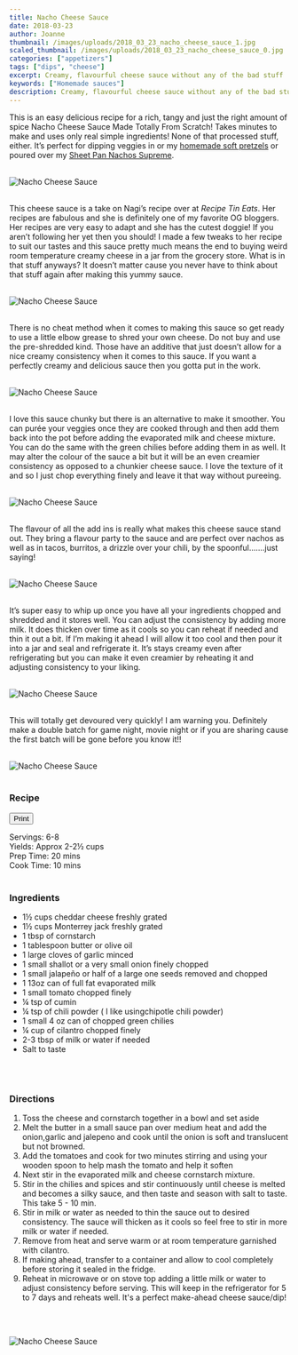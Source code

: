 ```yaml
---
title: Nacho Cheese Sauce
date: 2018-03-23
author: Joanne
thumbnail: /images/uploads/2018_03_23_nacho_cheese_sauce_1.jpg
scaled_thumbnail: /images/uploads/2018_03_23_nacho_cheese_sauce_0.jpg
categories: ["appetizers"]
tags: ["dips", "cheese"]
excerpt: Creamy, flavourful cheese sauce without any of the bad stuff
keywords: ["Homemade sauces"]
description: Creamy, flavourful cheese sauce without any of the bad stuff
---
```

<span class="blog-text">

This is an easy delicious recipe for a rich, tangy and just the right amount of spice Nacho Cheese Sauce Made Totally From Scratch! Takes minutes to make and uses only real simple ingredients! None of that processed stuff, either. It’s perfect for dipping veggies in or my [homemade soft pretzels](https://www.oliveandmango.com/homemade-soft-pretzels/) or poured over my [Sheet Pan Nachos Supreme](https://www.oliveandmango.com/sheet-pan-nachos-supreme/).
<br>
<br>

![Nacho Cheese Sauce](/images/uploads/2018_03_23_nacho_cheese_sauce_2.jpg)
<br>
<br>

This cheese sauce is a take on Nagi’s recipe over at _Recipe Tin Eats_. Her recipes are fabulous and she is definitely one of my favorite OG bloggers. Her recipes are very easy to adapt and she has the cutest doggie! If you aren’t following her yet then you should! I made a few tweaks to her recipe to suit our tastes and this sauce pretty much means the end to buying weird room temperature creamy cheese in a jar from the grocery store. What is in that stuff anyways? It doesn’t matter cause you never have to think about that stuff again after making this yummy sauce.
<br>
<br>

![Nacho Cheese Sauce](/images/uploads/2018_03_23_nacho_cheese_sauce_3.jpg)
<br>
<br>

There is no cheat method when it comes to making this sauce so get ready to use a little elbow grease to shred your own cheese. Do not buy and use the pre-shredded kind. Those have an additive that just doesn’t allow for a nice creamy consistency when it comes to this sauce. If you want a perfectly creamy and delicious sauce then you gotta put in the work.
<br>
<br>

![Nacho Cheese Sauce](/images/uploads/2018_03_23_nacho_cheese_sauce_4.jpg)
<br>
<br>

I love this sauce chunky but there is an alternative to make it smoother. You can purée your veggies once they are cooked through and then add them back into the pot before adding the evaporated milk and cheese mixture. You can do the same with the green chilies before adding them in as well. It may alter the colour of the sauce a bit but it will be an even creamier consistency as opposed to a chunkier cheese sauce. I love the texture of it and so I just chop everything finely and leave it that way without pureeing.
<br>
<br>

![Nacho Cheese Sauce](/images/uploads/2018_03_23_nacho_cheese_sauce_5.jpg)
<br>
<br>

The flavour of all the add ins is really what makes this cheese sauce stand out. They bring a flavour party to the sauce and are perfect over nachos as well as in tacos, burritos, a drizzle over your chili, by the spoonful…….just saying!
<br>
<br>

![Nacho Cheese Sauce](/images/uploads/2018_03_23_nacho_cheese_sauce_6.jpg)
<br>
<br>

It’s super easy to whip up once you have all your ingredients chopped and shredded and it stores well. You can adjust the consistency by adding more milk. It does thicken over time as it cools so you can reheat if needed and thin it out a bit. If I’m making it ahead I will allow it too cool and then pour it into a jar and seal and refrigerate it. It’s stays creamy even after refrigerating but you can make it even creamier by reheating it and adjusting consistency to your liking.
<br>
<br>

![Nacho Cheese Sauce](/images/uploads/2018_03_23_nacho_cheese_sauce_7.jpg)
<br>
<br>

This will totally get devoured very quickly! I am warning you. Definitely make a double batch for game night, movie night or if you are sharing cause the first batch will be gone before you know it!!
<br>
<br>

![Nacho Cheese Sauce](/images/uploads/2018_03_23_nacho_cheese_sauce_8.jpg)
<br>
<br>

</span>

### Recipe
<div print_button><form>
<input type="button" value="Print" class="btn__print" onClick="window.print()">
</form></div>

<div>Servings: <span itemprop="recipeYield">6-8</div>
<div>Yields: Approx 2-2&frac12; cups </div>
<div>Prep Time: <meta itemprop="prepTime" content="PT20M">20 mins</div>
<div>Cook Time: <meta itemprop="cookTime" content="PT10M">10 mins</div>
</br>

### Ingredients

* <span itemprop="recipeIngredient">1&frac12; cups cheddar cheese freshly grated</span>
* <span itemprop="recipeIngredient">1&frac12; cups Monterrey jack freshly grated</span>
* <span itemprop="recipeIngredient">1 tbsp of cornstarch</span>
* <span itemprop="recipeIngredient">1 tablespoon butter or olive oil </span>
* <span itemprop="recipeIngredient">1 large cloves of garlic minced</span>
* <span itemprop="recipeIngredient">1 small shallot or a very small onion finely chopped</span>
* <span itemprop="recipeIngredient">1 small jalapeño or half of a large one seeds removed and chopped</span>
* <span itemprop="recipeIngredient">1 13oz can of full fat evaporated milk</span>
* <span itemprop="recipeIngredient">1 small tomato chopped finely</span>
* <span itemprop="recipeIngredient">¼ tsp of cumin</span>
* <span itemprop="recipeIngredient">¼ tsp of chili powder ( I like usingchipotle chili powder)</span>
* <span itemprop="recipeIngredient">1 small 4 oz can of chopped green chilies</span>
* <span itemprop="recipeIngredient">¼ cup of cilantro chopped finely</span>
* <span itemprop="recipeIngredient">2-3 tbsp of milk or water if needed</span>
* <span itemprop="recipeIngredient">Salt to taste</span>
</br>
</br>

### Directions
1. Toss the cheese and cornstarch together in a bowl and set aside
2. Melt the butter in a small sauce pan over medium heat and add the onion,garlic and jalepeno and cook until the onion is soft and translucent but not browned.
3. Add the tomatoes and cook for two minutes stirring and using your wooden spoon to help mash the tomato and help it soften
4. Next stir in the evaporated milk and cheese cornstarch mixture.
5. Stir in the chilies and spices and stir continuously until cheese is melted and becomes a silky sauce, and then taste and season with salt to taste. This take 5 - 10 min.
6. Stir in milk or water as needed to thin the sauce out to desired consistency. The sauce will thicken as it cools so feel free to stir in more milk or water if needed.
7. Remove from heat and serve warm or at room temperature garnished with cilantro.
8. If making ahead, transfer to a container and allow to cool completely before storing it sealed in the fridge.
9. Reheat in microwave or on stove top adding a little milk or water to adjust consistency before serving. This will keep in the refrigerator for 5 to 7 days and reheats well. It's a perfect make-ahead cheese sauce/dip!
<br>
<br>

![Nacho Cheese Sauce](/images/uploads/2018_03_23_nacho_cheese_sauce_9.jpg)